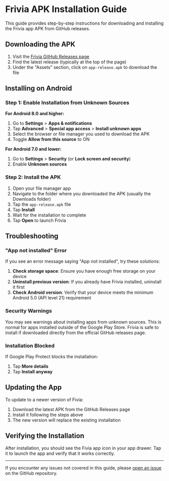 # Frivia APK Installation Guide

This guide provides step-by-step instructions for downloading and installing the Frivia app APK from GitHub releases.

## Downloading the APK

1. Visit the [Frivia GitHub Releases page](https://github.com/frivia-app/frivia/releases)
2. Find the latest release (typically at the top of the page)
3. Under the "Assets" section, click on `app-release.apk` to download the file

## Installing on Android

### Step 1: Enable Installation from Unknown Sources

**For Android 8.0 and higher:**

1. Go to **Settings** > **Apps & notifications**
2. Tap **Advanced** > **Special app access** > **Install unknown apps**
3. Select the browser or file manager you used to download the APK
4. Toggle **Allow from this source** to ON

**For Android 7.0 and lower:**

1. Go to **Settings** > **Security** (or **Lock screen and security**)
2. Enable **Unknown sources**

### Step 2: Install the APK

1. Open your file manager app
2. Navigate to the folder where you downloaded the APK (usually the Downloads folder)
3. Tap the `app-release.apk` file
4. Tap **Install**
5. Wait for the installation to complete
6. Tap **Open** to launch Frivia

## Troubleshooting

### "App not installed" Error

If you see an error message saying "App not installed", try these solutions:

1. **Check storage space**: Ensure you have enough free storage on your device
2. **Uninstall previous version**: If you already have Frivia installed, uninstall it first
3. **Check Android version**: Verify that your device meets the minimum Android 5.0 (API level 21) requirement

### Security Warnings

You may see warnings about installing apps from unknown sources. This is normal for apps installed outside of the Google Play Store. Frivia is safe to install if downloaded directly from the official GitHub releases page.

### Installation Blocked

If Google Play Protect blocks the installation:

1. Tap **More details**
2. Tap **Install anyway**

## Updating the App

To update to a newer version of Fivia:

1. Download the latest APK from the GitHub Releases page
2. Install it following the steps above
3. The new version will replace the existing installation

## Verifying the Installation

After installation, you should see the Fivia app icon in your app drawer. Tap it to launch the app and verify that it works correctly.

---

If you encounter any issues not covered in this guide, please [open an issue](https://github.com/frivia-app/frivia/issues) on the GitHub repository.